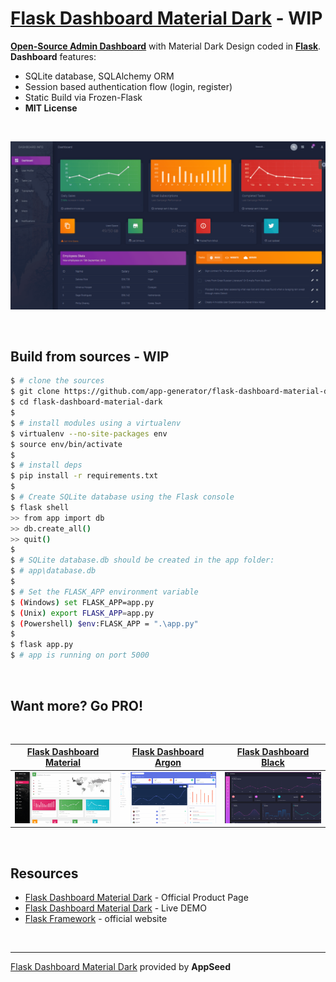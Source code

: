 # [Flask Dashboard Material Dark](https://appseed.us/admin-dashboards/flask-dashboard-material-dark) - WIP

**[Open-Source Admin Dashboard](https://appseed.us/admin-dashboards/open-source)** with Material Dark Design coded in **[Flask](https://palletsprojects.com/p/flask/)**. **Dashboard** features:

- SQLite database, SQLAlchemy ORM
- Session based authentication flow (login, register)
- Static Build via Frozen-Flask
- **MIT License**

<br />

![Flask Dashboard Material Dark - Open-Source Admin Panel](https://raw.githubusercontent.com/app-generator/static/master/products/flask-dashboard-material-dark-intro.gif)

<br />

## Build from sources - WIP

```bash
$ # clone the sources
$ git clone https://github.com/app-generator/flask-dashboard-material-dark.git
$ cd flask-dashboard-material-dark
$
$ # install modules using a virtualenv
$ virtualenv --no-site-packages env
$ source env/bin/activate
$
$ # install deps 
$ pip install -r requirements.txt
$
$ # Create SQLite database using the Flask console
$ flask shell
>> from app import db
>> db.create_all()
>> quit() 
$
$ # SQLite database.db should be created in the app folder:
$ # app\database.db
$
$ # Set the FLASK_APP environment variable
$ (Windows) set FLASK_APP=app.py
$ (Unix) export FLASK_APP=app.py
$ (Powershell) $env:FLASK_APP = ".\app.py"
$ 
$ flask app.py
$ # app is running on port 5000
```

<br />

## Want more? Go PRO!

<br />

| [Flask Dashboard Material](https://appseed.us/admin-dashboards/flask-dashboard-material-pro) | [Flask Dashboard Argon](https://appseed.us/admin-dashboards/flask-dashboard-argon-pro) | [Flask Dashboard Black](https://appseed.us/admin-dashboards/flask-dashboard-black-pro) |
| --- | --- | --- |
| [![Flask Dashboard Material PRO](https://raw.githubusercontent.com/app-generator/static/master/products/flask-dashboard-material-pro-intro.gif)](https://appseed.us/admin-dashboards/flask-dashboard-material-pro)  | [![Flask Dashboard Argon PRO](https://raw.githubusercontent.com/app-generator/static/master/products/flask-dashboard-argon-pro-intro.gif)](https://appseed.us/admin-dashboards/flask-dashboard-argon-pro) | [![Flask Dashboard Black PRO](https://raw.githubusercontent.com/app-generator/static/master/products/flask-dashboard-black-pro-intro.gif)](https://appseed.us/admin-dashboards/flask-dashboard-black-pro)

<br />

## Resources

- [Flask Dashboard Material Dark](https://appseed.us/admin-dashboards/flask-dashboard-material-dark) - Official Product Page
- [Flask Dashboard Material Dark](https://flask-dashboard-material-dark.appseed.us/) - Live DEMO
- [Flask Framework](https://palletsprojects.com/p/flask/) - official website
 
<br />
 
---
[Flask Dashboard Material Dark](https://appseed.us/admin-dashboards/flask-dashboard-material-dark) provided by **AppSeed**
